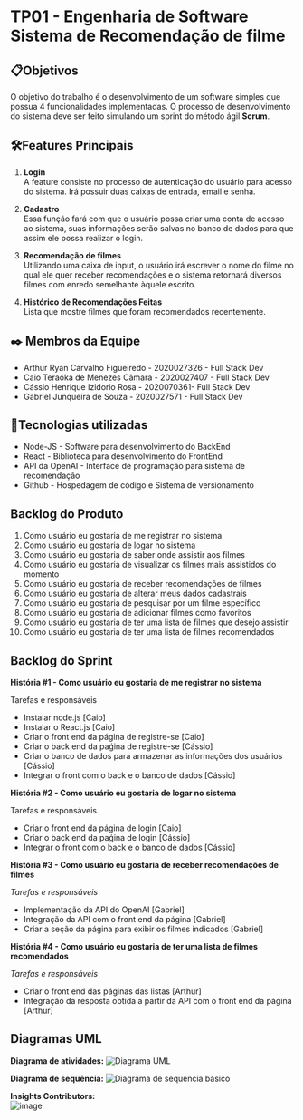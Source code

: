 <h1>TP01 - Engenharia de Software <br>
Sistema de Recomendação de filme </h1>

## 📋Objetivos

O objetivo do trabalho é o desenvolvimento de um software simples que possua 4 funcionalidades implementadas.
O processo de desenvolvimento do sistema deve ser feito simulando um sprint do método ágil **Scrum**.

## 🛠️Features Principais

1. **Login** <br>
A feature consiste no processo de autenticação do usuário para acesso do sistema. Irá possuir duas caixas de entrada, email e senha.

2. **Cadastro** <br>
Essa função fará com que o usuário possa criar uma conta de acesso ao sistema, suas informações serão salvas no banco de dados para que assim ele possa realizar o login.

3. **Recomendação de filmes** <br>
Utilizando uma caixa de input, o usuário irá escrever o nome do filme no qual ele quer receber recomendações e o sistema retornará diversos filmes com enredo semelhante àquele escrito.

4. **Histórico de Recomendações Feitas** <br>
Lista que mostre filmes que foram recomendados recentemente.

## ✒️ Membros da Equipe

- Arthur Ryan Carvalho Figueiredo - 2020027326 - Full Stack Dev
- Caio Teraoka de Menezes Câmara - 2020027407 - Full Stack Dev
- Cássio Henrique Izidorio Rosa - 2020070361- Full Stack Dev
- Gabriel Junqueira de Souza - 2020027571 - Full Stack Dev

  
## 🚀Tecnologias utilizadas

- Node-JS - Software para desenvolvimento do BackEnd
- React - Biblioteca para desenvolvimento do FrontEnd
- API da OpenAI - Interface de programação para sistema de recomendação
- Github - Hospedagem de código e Sistema de versionamento

## Backlog do Produto

1. Como usuário eu gostaria de me registrar no sistema
2. Como usuário eu gostaria de logar no sistema
3. Como usuário eu gostaria de saber onde assistir aos filmes
4. Como usuário eu gostaria de visualizar os filmes mais assistidos do momento
5. Como usuário eu gostaria de receber recomendações de filmes
6. Como usuário eu gostaria de alterar meus dados cadastrais
7. Como usuário eu gostaria de pesquisar por um filme específico
8. Como usuário eu gostaria de adicionar filmes como favoritos
9. Como usuário eu gostaria de ter uma lista de filmes que desejo assistir
10. Como usuário eu gostaria de ter uma lista de filmes recomendados

## Backlog do Sprint

**História #1 - Como usuário eu gostaria de me registrar no sistema**

Tarefas e responsáveis
- Instalar node.js [Caio]
- Instalar o React.js [Caio]
- Criar o front end da página de registre-se [Caio]
- Criar o back end da paǵina de registre-se [Cássio]
- Criar o banco de dados para armazenar as informações dos usuários [Cássio]
- Integrar o front com o back e o banco de dados [Cássio]

**História #2 - Como usuário eu gostaria de logar no sistema**

Tarefas e responsáveis
- Criar o front end da página de login [Caio]
- Criar o back end da paǵina de login [Cássio]
- Integrar o front com o back e o banco de dados [Cássio]

**História #3 - Como usuário eu gostaria de receber recomendações de filmes**

*Tarefas e responsáveis*
- Implementação da API do OpenAI [Gabriel]
- Integração da API com o front end da página [Gabriel]
- Criar a seção da página para exibir os filmes indicados [Gabriel]

**História #4 - Como usuário eu gostaria de ter uma lista de filmes recomendados**

*Tarefas e responsáveis*
- Criar o front end das páginas das listas [Arthur]
- Integração da resposta obtida a partir da API com o front end da página [Arthur]


## Diagramas UML
**Diagrama de atividades:**
![Diagrama UML](https://github.com/cassohir/TP01-ES/assets/80132097/fbc5c732-886a-4d07-9085-2e8893805de7)

**Diagrama de sequência:**
![Diagrama de sequência básico](https://github.com/cassohir/TP01-ES/assets/80132097/d015434d-6dac-4c7a-8322-a5d7b349cbb9)

**Insights Contributors:**
<br>
![image](https://github.com/cassohir/TP01-ES/assets/80132097/313a5239-b805-42e8-aa06-d5d1f42662c3)

